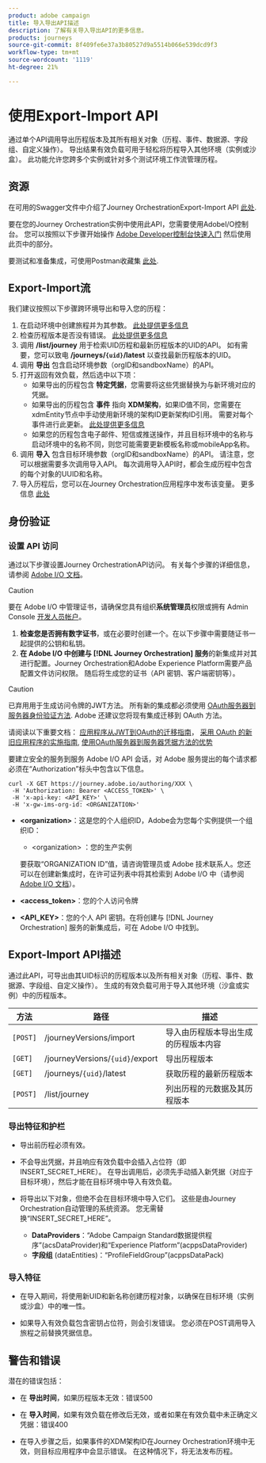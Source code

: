 ```yaml
---
product: adobe campaign
title: 导入导出API描述
description: 了解有关导入导出API的更多信息。
products: journeys
source-git-commit: 8f409fe6e37a3b80527d9a5514b066e539dcd9f3
workflow-type: tm+mt
source-wordcount: '1119'
ht-degree: 21%

---
```



# 使用Export-Import API

通过单个API调用导出历程版本及其所有相关对象（历程、事件、数据源、字段组、自定义操作）。 导出结果有效负载可用于轻松将历程导入其他环境（实例或沙盒）。
此功能允许您跨多个实例或针对多个测试环境工作流管理历程。


## 资源

在可用的Swagger文件中介绍了Journey OrchestrationExport-Import API [此处](https://adobedocs.github.io/JourneyAPI/docs/).

要在您的Journey Orchestration实例中使用此API，您需要使用AdobeI/O控制台。 您可以按照以下步骤开始操作 [Adobe Developer控制台快速入门](https://www.adobe.io/apis/experienceplatform/console/docs.html#!AdobeDocs/adobeio-console/master/getting-started.md) 然后使用此页中的部分。

要测试和准备集成，可使用Postman收藏集 [此处](https://raw.githubusercontent.com/AdobeDocs/JourneyAPI/master/postman-collections/Journey-Orchestration_Export-import-API_postman-collection.json).


## Export-Import流

我们建议按照以下步骤跨环境导出和导入您的历程：

1. 在启动环境中创建旅程并为其参数。 [此处提供更多信息](https://experienceleague.adobe.com/docs/journeys/using/building-journeys/about-journey-building/journey.html)
1. 检查历程版本是否没有错误。 [此处提供更多信息](https://experienceleague.adobe.com/docs/journeys/using/building-journeys/testing-the-journey.html)
1. 调用 **/list/journey** 用于检索UID历程和最新历程版本的UID的API。 如有需要，您可以致电 **/journeys/`{uid}`/latest** 以查找最新历程版本的UID。
1. 调用 **导出** 包含启动环境参数（orgID和sandboxName）的API。
1. 打开返回有效负载，然后选中以下项：
   * 如果导出的历程包含 **特定凭据**，您需要将这些凭据替换为与新环境对应的凭据。
   * 如果导出的历程包含 **事件** 指向 **XDM架构**，如果ID值不同，您需要在xdmEntity节点中手动使用新环境的架构ID更新架构ID引用。 需要对每个事件进行此更新。 [此处提供更多信息](https://experienceleague.adobe.com/docs/journeys/using/events-journeys/experience-event-schema.html)
   * 如果您的历程包含电子邮件、短信或推送操作，并且目标环境中的名称与启动环境中的名称不同，则您可能需要更新模板名称或mobileApp名称。
1. 调用 **导入** 包含目标环境参数（orgID和sandboxName）的API。 请注意，您可以根据需要多次调用导入API。 每次调用导入API时，都会生成历程中包含的每个对象的UUID和名称。
1. 导入历程后，您可以在Journey Orchestration应用程序中发布该变量。 更多信息 [此处](https://experienceleague.adobe.com/docs/journeys/using/building-journeys/publishing-the-journey.html)


## 身份验证

### 设置 API 访问

通过以下步骤设置Journey OrchestrationAPI访问。 有关每个步骤的详细信息，请参阅 [Adobe I/O 文档](https://www.adobe.io/authentication/auth-methods.html#!AdobeDocs/adobeio-auth/master/AuthenticationOverview/ServiceAccountIntegration.md)。

>[!CAUTION]
>
>要在 Adobe I/O 中管理证书，请确保您具有组织<b>系统管理员</b>权限或拥有 Admin Console [开发人员帐户](https://helpx.adobe.com/cn/enterprise/using/manage-developers.html)。

1. **检查您是否拥有数字证书**，或在必要时创建一个。在以下步骤中需要随证书一起提供的公钥和私钥。
1. **在 Adobe I/O 中创建与 [!DNL Journey Orchestration] 服务**&#x200B;的新集成并对其进行配置。Journey Orchestration和Adobe Experience Platform需要产品配置文件访问权限。 随后将生成您的证书（API 密钥、客户端密钥等）。

>[!CAUTION]
>
>已弃用用于生成访问令牌的JWT方法。 所有新的集成都必须使用 [OAuth服务器到服务器身份验证方法](https://experienceleague.adobe.com/docs/experience-platform/landing/platform-apis/api-authentication.html#select-oauth-server-to-server). Adobe 还建议您将现有集成迁移到 OAuth 方法。
>
>请阅读以下重要文档：
>[应用程序从JWT到OAuth的迁移指南](https://developer.adobe.com/developer-console/docs/guides/authentication/ServerToServerAuthentication/migration/)，
>[采用 OAuth 的新旧应用程序的实施指南](https://developer.adobe.com/developer-console/docs/guides/authentication/ServerToServerAuthentication/implementation/),
>[使用OAuth服务器到服务器凭据方法的优势](https://developer.adobe.com/developer-console/docs/guides/authentication/ServerToServerAuthentication/migration/#why-oauth-server-to-server-credentials)


要建立安全的服务到服务 Adobe I/O API 会话，对 Adobe 服务提出的每个请求都必须在“Authorization”标头中包含以下信息。

```
curl -X GET https://journey.adobe.io/authoring/XXX \
 -H 'Authorization: Bearer <ACCESS_TOKEN>' \
 -H 'x-api-key: <API_KEY>' \
 -H 'x-gw-ims-org-id: <ORGANIZATION>'
```

* **&lt;organization>**：这是您的个人组织ID，Adobe会为您每个实例提供一个组织ID：

   * &lt;organization> ：您的生产实例

  要获取“ORGANIZATION ID”值，请咨询管理员或 Adobe 技术联系人。您还可以在创建新集成时，在许可证列表中将其检索到 Adobe I/O 中（请参阅 [Adobe I/O 文档](https://www.adobe.io/authentication.html)）。

* **&lt;access_token>**：您的个人访问令牌

* **&lt;API_KEY>**：您的个人 API 密钥。在将创建与 [!DNL Journey Orchestration] 服务的新集成后，可在 Adobe I/O 中找到。



## Export-Import API描述

通过此API，可导出由其UID标识的历程版本以及所有相关对象（历程、事件、数据源、字段组、自定义操作）。
生成的有效负载可用于导入其他环境（沙盒或实例）中的历程版本。

| 方法 | 路径 | 描述 |
|---|---|---|
| `[POST]` | /journeyVersions/import | 导入由历程版本导出生成的历程版本内容 |
| `[GET]` | /journeyVersions/`{uid}`/export | 导出历程版本 |
| `[GET]` | /journeys/`{uid}`/latest | 获取历程的最新历程版本 |
| `[POST]` | /list/journey | 列出历程的元数据及其历程版本 |


### 导出特征和护栏

* 导出前历程必须有效。

* 不会导出凭据，并且响应有效负载中会插入占位符（即INSERT_SECRET_HERE）。
在导出调用后，必须先手动插入新凭据（对应于目标环境），然后才能在目标环境中导入有效负载。

* 将导出以下对象，但绝不会在目标环境中导入它们。 这些是由Journey Orchestration自动管理的系统资源。 您无需替换“INSERT_SECRET_HERE”。
   * **DataProviders**：“Adobe Campaign Standard数据提供程序”(acsDataProvider)和“Experience Platform”(acppsDataProvider)
   * **字段组** (dataEntities)：“ProfileFieldGroup”(acppsDataPack)



### 导入特征

* 在导入期间，将使用新UID和新名称创建历程对象，以确保在目标环境（实例或沙盒）中的唯一性。

* 如果导入有效负载包含密钥占位符，则会引发错误。 您必须在POST调用导入旅程之前替换凭据信息。

## 警告和错误

潜在的错误包括：

* 在 **导出时间**，如果历程版本无效：错误500

* 在 **导入时间**，如果有效负载在修改后无效，或者如果在有效负载中未正确定义凭据：错误400

* 在导入步骤之后，如果事件的XDM架构ID在Journey Orchestration环境中无效，则目标应用程序中会显示错误。 在这种情况下，将无法发布历程。